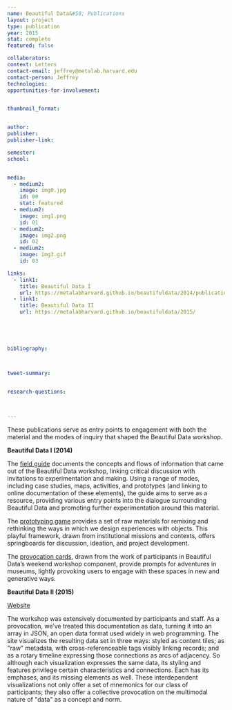 ```yaml
---
name: Beautiful Data&#58; Publications
layout: project
type: publication
year: 2015
stat: complete
featured: false

collaborators:
context: Letters
contact-email: jeffrey@metalab.harvard.edu
contact-person: Jeffrey
technologies:
opportunities-for-involvement:


thumbnail_format:


author:
publisher:
publisher-link:

semester:
school:


media:
  - medium2:
    image: img0.jpg
    id: 00
    stat: featured
  - medium2:
    image: img1.png
    id: 01
  - medium2:
    image: img2.png
    id: 02
  - medium2:
    image: img3.gif
    id: 03

links:
  - link1: 
    title: Beautiful Data I
    url: https://metalabharvard.github.io/beautifuldata/2014/publications.html
  - link1: 
    title: Beautiful Data II
    url: https://metalabharvard.github.io/beautifuldata/2015/





bibliography:



tweet-summary:


research-questions:



---
```


These publications serve as entry points to engagement with both the material and the modes of inquiry that shaped the Beautiful Data workshop. 

**Beautiful Data I (2014)**

The [field guide](http://issuu.com/metalab4/docs/bd_field_guide) documents the concepts and flows of information that came out of the Beautiful Data workshop, linking critical discussion with invitations to experimentation and making. Using a range of modes, including case studies, maps, activities, and prototypes (and linking to online documentation of these elements), the guide aims to serve as a resource, providing various entry points into the dialogue surrounding Beautiful Data and promoting further experimentation around this material.

The [prototyping game](http://issuu.com/metalab4/docs/bd_game_cards) provides a set of raw materials for remixing and rethinking the ways in which we design experiences with objects. This playful framework, drawn from institutional missions and contexts, offers springboards for discussion, ideation, and project development.

The [provocation cards](http://issuu.com/metalab4/docs/bd_provocation_cards), drawn from the work of participants in Beautiful Data’s weekend workshop component, provide prompts for adventures in museums, lightly provoking users to engage with these spaces in new and generative ways.

**Beautiful Data II (2015)**

[Website](https://metalabharvard.github.io/beautifuldata/2015/)

The workshop was extensively documented by participants and staff. As a provocation, we’ve treated this documentation as data, turning it into an array in JSON, an open data format used widely in web programming. The site visualizes the resulting data set in three ways: styled as content tiles; as "raw" metadata, with cross-referenceable tags visibly linking records; and as a rotary timeline expressing those connections as arcs of adjacency. So although each visualization expresses the same data, its styling and features privilege certain characteristics and connections. Each has its emphases, and its missing elements as well. These interdependent visualizations not only offer a set of mnemonics for our class of participants; they also offer a collective provocation on the multimodal nature of "data" as a concept and norm.

